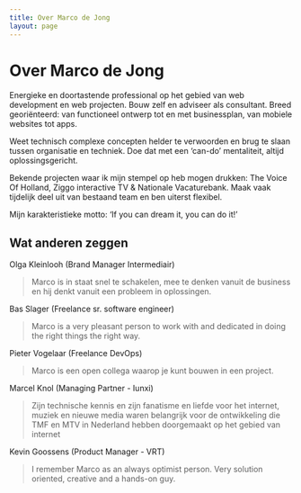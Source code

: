 ```yaml
---
title: Over Marco de Jong
layout: page
---
```


Over Marco de Jong
==================

Energieke en doortastende professional op het gebied van web development en web projecten. Bouw zelf en adviseer als
consultant. Breed georiënteerd: van functioneel ontwerp tot en met businessplan, van mobiele websites tot apps.

Weet technisch complexe concepten helder te verwoorden en brug te slaan tussen organisatie en techniek. Doe dat met
een ‘can-do’ mentaliteit, altijd oplossingsgericht.

Bekende projecten waar ik mijn stempel op heb mogen drukken:
The Voice Of Holland, Ziggo interactive TV & Nationale Vacaturebank. Maak vaak tijdelijk deel uit van bestaand team
en ben uiterst flexibel.

Mijn karakteristieke motto: ‘If you can dream it, you can do it!’


Wat anderen zeggen
------------------
Olga Kleinlooh (Brand Manager Intermediair)
>Marco is in staat snel te schakelen, mee te denken vanuit de business en hij denkt vanuit een probleem in oplossingen.

Bas Slager (Freelance sr. software engineer)
>Marco is a very pleasant person to work with and dedicated in doing the right things the right way.

Pieter Vogelaar (Freelance DevOps)
>Marco is een open collega waarop je kunt bouwen in een project.

Marcel Knol (Managing Partner - Iunxi)
>Zijn technische kennis en zijn fanatisme en liefde voor het internet, muziek en nieuwe media waren belangrijk voor de ontwikkeling die TMF en MTV in Nederland hebben doorgemaakt op het gebied van internet

Kevin Goossens (Product Manager - VRT)
>I remember Marco as an always optimist person. Very solution oriented, creative and a hands-on guy.
